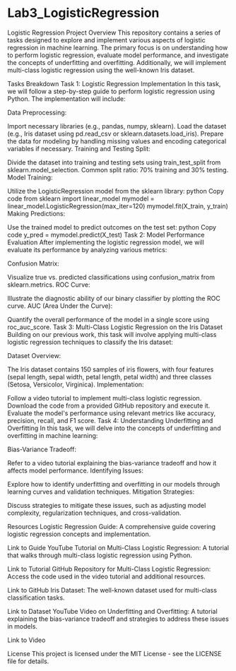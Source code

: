 # Lab3_LogisticRegression

Logistic Regression Project Overview
This repository contains a series of tasks designed to explore and implement various aspects of logistic regression in machine learning. The primary focus is on understanding how to perform logistic regression, evaluate model performance, and investigate the concepts of underfitting and overfitting. Additionally, we will implement multi-class logistic regression using the well-known Iris dataset.

Tasks Breakdown
Task 1: Logistic Regression Implementation
In this task, we will follow a step-by-step guide to perform logistic regression using Python. The implementation will include:

Data Preprocessing:

Import necessary libraries (e.g., pandas, numpy, sklearn).
Load the dataset (e.g., Iris dataset using pd.read_csv or sklearn.datasets.load_iris).
Prepare the data for modeling by handling missing values and encoding categorical variables if necessary.
Training and Testing Split:

Divide the dataset into training and testing sets using train_test_split from sklearn.model_selection.
Common split ratio: 70% training and 30% testing.
Model Training:

Utilize the LogisticRegression model from the sklearn library:
python
Copy code
from sklearn import linear_model
mymodel = linear_model.LogisticRegression(max_iter=120)
mymodel.fit(X_train, y_train)
Making Predictions:

Use the trained model to predict outcomes on the test set:
python
Copy code
y_pred = mymodel.predict(X_test)
Task 2: Model Performance Evaluation
After implementing the logistic regression model, we will evaluate its performance by analyzing various metrics:

Confusion Matrix:

Visualize true vs. predicted classifications using confusion_matrix from sklearn.metrics.
ROC Curve:

Illustrate the diagnostic ability of our binary classifier by plotting the ROC curve.
AUC (Area Under the Curve):

Quantify the overall performance of the model in a single score using roc_auc_score.
Task 3: Multi-Class Logistic Regression on the Iris Dataset
Building on our previous work, this task will involve applying multi-class logistic regression techniques to classify the Iris dataset:

Dataset Overview:

The Iris dataset contains 150 samples of iris flowers, with four features (sepal length, sepal width, petal length, petal width) and three classes (Setosa, Versicolor, Virginica).
Implementation:

Follow a video tutorial to implement multi-class logistic regression.
Download the code from a provided GitHub repository and execute it.
Evaluate the model's performance using relevant metrics like accuracy, precision, recall, and F1 score.
Task 4: Understanding Underfitting and Overfitting
In this task, we will delve into the concepts of underfitting and overfitting in machine learning:

Bias-Variance Tradeoff:

Refer to a video tutorial explaining the bias-variance tradeoff and how it affects model performance.
Identifying Issues:

Explore how to identify underfitting and overfitting in our models through learning curves and validation techniques.
Mitigation Strategies:

Discuss strategies to mitigate these issues, such as adjusting model complexity, regularization techniques, and cross-validation.

Resources
Logistic Regression Guide: A comprehensive guide covering logistic regression concepts and implementation.

Link to Guide
YouTube Tutorial on Multi-Class Logistic Regression: A tutorial that walks through multi-class logistic regression using Python.

Link to Tutorial
GitHub Repository for Multi-Class Logistic Regression: Access the code used in the video tutorial and additional resources.

Link to GitHub
Iris Dataset: The well-known dataset used for multi-class classification tasks.

Link to Dataset
YouTube Video on Underfitting and Overfitting: A tutorial explaining the bias-variance tradeoff and strategies to address these issues in models.

Link to Video

License
This project is licensed under the MIT License - see the LICENSE file for details.
